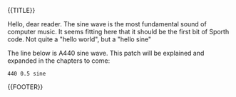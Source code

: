 {{TITLE}}

Hello, dear reader. The sine wave is the most fundamental sound of 
computer music. It seems
fitting here that it should be the first bit of Sporth code. Not quite a "hello
world", but a "hello sine"

The line below is A440 sine wave. This patch will be explained and expanded 
in the chapters to come:

    440 0.5 sine 

{{FOOTER}}
